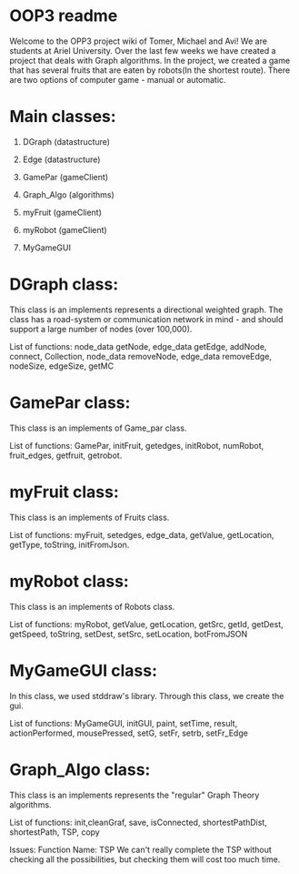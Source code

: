 # OOP3 readme
Welcome to the OPP3 project wiki of Tomer, Michael and Avi! We are students at Ariel University. Over the last few weeks we have created a project that deals with Graph algorithms. In the project, we created a game that has several fruits that are eaten by robots(In the shortest route). There are two options of computer game - manual or automatic.



# Main classes:
1. DGraph (datastructure)

2. Edge (datastructure)

3. GamePar (gameClient)

4. Graph_Algo (algorithms)

5. myFruit (gameClient)

6. myRobot (gameClient)

7. MyGameGUI




# DGraph class: 
This class is an implements represents a directional weighted graph. The class has a road-system or communication network in mind - and should support a large number of nodes (over 100,000).


List of functions:
node_data getNode, edge_data getEdge, addNode, connect, Collection, node_data removeNode, edge_data removeEdge, nodeSize, edgeSize, getMC

 
# GamePar class:
This class is an implements of Game_par class.

List of functions:
GamePar, initFruit, getedges, initRobot, numRobot, fruit_edges, getfruit, getrobot.


# myFruit class:

This class is an implements of Fruits class.

List of functions:
myFruit, setedges, edge_data, getValue, getLocation, getType, toString, initFromJson.



# myRobot class:

This class is an implements of Robots class.

List of functions:
myRobot, getValue, getLocation, getSrc, getId, getDest, getSpeed, toString, setDest, setSrc, setLocation, botFromJSON




# MyGameGUI class: 
In this class, we used stddraw's library. Through this class, we create the gui.

List of functions:
MyGameGUI, initGUI, paint, setTime, result, actionPerformed, mousePressed, setG, setFr, setrb, setFr_Edge



# Graph_Algo class: 

This class is an implements represents the "regular" Graph Theory algorithms.

List of functions:
init,cleanGraf, save, isConnected, shortestPathDist, shortestPath, TSP, copy

Issues:
Function Name: TSP We can't really complete the TSP without checking all the possibilities, but checking them will cost too much time.

